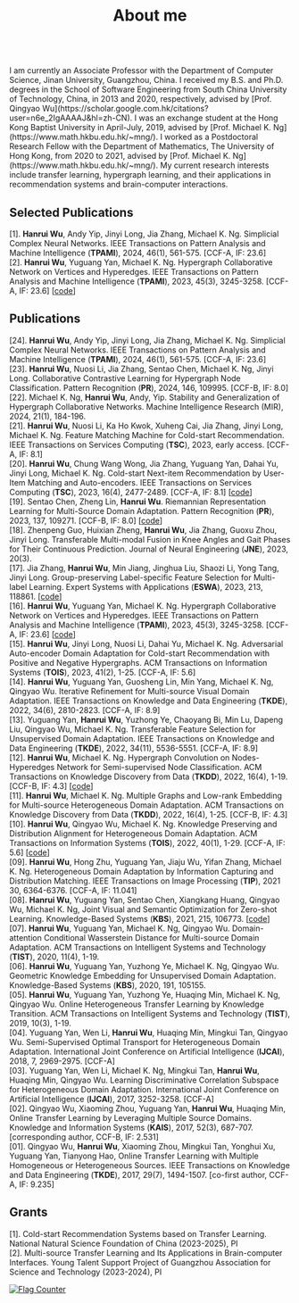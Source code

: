 ﻿---
permalink: /
title: "About me"
excerpt: "About me"
author_profile: true
redirect_from: 
  - /about/
  - /about.html
---

<br />
    I am currently an Associate Professor with the Department of Computer Science, Jinan University, Guangzhou, China. I received my B.S. and Ph.D. degrees in the School of Software Engineering from South China University of Technology, China, in 2013 and 2020, respectively, advised by [Prof. Qingyao Wu](https://scholar.google.com.hk/citations?user=n6e_2IgAAAAJ&hl=zh-CN). I was an exchange student at the Hong Kong Baptist University in April-July, 2019, advised by [Prof. Michael K. Ng](https://www.math.hkbu.edu.hk/~mng/). I worked as a Postdoctoral Research Fellow with the Department of Mathematics, The University of Hong Kong, from 2020 to 2021, advised by [Prof. Michael K. Ng](https://www.math.hkbu.edu.hk/~mng/).  
    My current research interests include transfer learning, hypergraph learning, and their applications in recommendation systems and brain-computer interactions.

Selected Publications
----------
\[1\]. **Hanrui Wu**, Andy Yip, Jinyi Long, Jia Zhang, Michael K. Ng. Simplicial Complex Neural Networks. IEEE Transactions on Pattern Analysis and Machine Intelligence (**TPAMI**), 2024, 46(1), 561-575. \[CCF-A, IF: 23.6\]  
\[2\]. **Hanrui Wu**, Yuguang Yan, Michael K. Ng. Hypergraph Collaborative Network on Vertices and Hyperedges. IEEE Transactions on Pattern Analysis and Machine Intelligence (**TPAMI**), 2023, 45(3), 3245-3258. \[CCF-A, IF: 23.6\] \[[code](https://github.com/wuhanrui/HCoN)\]

Publications
----------
\[24\]. **Hanrui Wu**, Andy Yip, Jinyi Long, Jia Zhang, Michael K. Ng. Simplicial Complex Neural Networks. IEEE Transactions on Pattern Analysis and Machine Intelligence (**TPAMI**), 2024, 46(1), 561-575. \[CCF-A, IF: 23.6\]  
\[23\]. **Hanrui Wu**, Nuosi Li, Jia Zhang, Sentao Chen, Michael K. Ng, Jinyi Long. Collaborative Contrastive Learning for Hypergraph Node Classification. Pattern Recognition (**PR**), 2024, 146, 109995. \[CCF-B, IF: 8.0\]  
\[22\]. Michael K. Ng, **Hanrui Wu**, Andy, Yip. Stability and Generalization of Hypergraph Collaborative Networks. Machine Intelligence Research (MIR), 2024, 21(1), 184-196.  
\[21\]. **Hanrui Wu**, Nuosi Li, Ka Ho Kwok, Xuheng Cai, Jia Zhang, Jinyi Long, Michael K. Ng. Feature Matching Machine for Cold-start Recommendation. IEEE Transactions on Services Computing (**TSC**), 2023, early access. \[CCF-A, IF: 8.1\]  
\[20\]. **Hanrui Wu**, Chung Wang Wong, Jia Zhang, Yuguang Yan, Dahai Yu, Jinyi Long, Michael K. Ng. Cold-start Next-item Recommendation by User-Item Matching and Auto-encoders. IEEE Transactions on Services Computing (**TSC**), 2023, 16(4), 2477-2489. \[CCF-A, IF: 8.1\] \[[code](https://github.com/wuhanrui/UIMA)\]  
\[19\]. Sentao Chen, Zheng Lin, **Hanrui Wu**. Riemannian Representation Learning for Multi-Source Domain Adaptation. Pattern Recognition (**PR**), 2023, 137, 109271. \[CCF-B, IF: 8.0\] \[[code](https://github.com/sentaochen/Riemannian-Representation-Learning)\]  
\[18\]. Zhenpeng Guo, Huixian Zheng, **Hanrui Wu**, Jia Zhang, Guoxu Zhou, Jinyi Long. Transferable Multi-modal Fusion in Knee Angles and Gait Phases for Their Continuous Prediction. Journal of Neural Engineering (**JNE**), 2023, 20(3).  
\[17\]. Jia Zhang, **Hanrui Wu**, Min Jiang, Jinghua Liu, Shaozi Li, Yong Tang, Jinyi Long. Group-preserving Label-specific Feature Selection for Multi-label Learning. Expert Systems with Applications (**ESWA**), 2023, 213, 118861. \[[code](https://codeocean.com/capsule/1281687/tree/v1)\]  
\[16\]. **Hanrui Wu**, Yuguang Yan, Michael K. Ng. Hypergraph Collaborative Network on Vertices and Hyperedges. IEEE Transactions on Pattern Analysis and Machine Intelligence (**TPAMI**), 2023, 45(3), 3245-3258. \[CCF-A, IF: 23.6\] \[[code](https://github.com/wuhanrui/HCoN)\]  
\[15\]. **Hanrui Wu**, Jinyi Long, Nuosi Li, Dahai Yu, Michael K. Ng. Adversarial Auto-encoder Domain Adaptation for Cold-start Recommendation with Positive and Negative Hypergraphs. ACM Transactions on Information Systems (**TOIS**), 2023, 41(2), 1-25. [CCF-A, IF: 5.6\]  
\[14\]. **Hanrui Wu**, Yuguang Yan, Guosheng Lin, Min Yang, Michael K. Ng, Qingyao Wu. Iterative Refinement for Multi-source Visual Domain Adaptation. IEEE Transactions on Knowledge and Data Engineering (**TKDE**), 2022, 34(6), 2810-2823. [CCF-A, IF: 8.9\]  
\[13\]. Yuguang Yan, **Hanrui Wu**, Yuzhong Ye, Chaoyang Bi, Min Lu, Dapeng Liu, Qingyao Wu, Michael K. Ng. Transferable Feature Selection for Unsupervised Domain Adaptation. IEEE Transactions on Knowledge and Data Engineering (**TKDE**), 2022, 34(11), 5536-5551. [CCF-A, IF: 8.9\]  
\[12\]. **Hanrui Wu**, Michael K. Ng. Hypergraph Convolution on Nodes-Hyperedges Network for Semi-supervised Node Classification. ACM Transactions on Knowledge Discovery from Data (**TKDD**), 2022, 16(4), 1-19. \[CCF-B, IF: 4.3\] \[[code](https://github.com/wuhanrui/HCNH)\]  
\[11\]. **Hanrui Wu**, Michael K. Ng. Multiple Graphs and Low-rank Embedding for Multi-source Heterogeneous Domain Adaptation. ACM Transactions on Knowledge Discovery from Data (**TKDD**), 2022, 16(4), 1-25. \[CCF-B, IF: 4.3\]  
\[10\]. **Hanrui Wu**, Qingyao Wu, Michael K. Ng. Knowledge Preserving and Distribution Alignment for Heterogeneous Domain Adaptation. ACM Transactions on Information Systems (**TOIS**), 2022, 40(1), 1-29. [CCF-A, IF: 5.6\] \[[code](https://github.com/wuhanrui/KPDA)\]  
\[09\]. **Hanrui Wu**, Hong Zhu, Yuguang Yan, Jiaju Wu, Yifan Zhang, Michael K. Ng. Heterogeneous Domain Adaptation by Information Capturing and Distribution Matching. IEEE Transactions on Image Processing (**TIP**), 2021 30, 6364-6376. \[CCF-A, IF: 11.041\]  
\[08\]. **Hanrui Wu**, Yuguang Yan, Sentao Chen, Xiangkang Huang, Qingyao Wu, Michael K. Ng, Joint Visual and Semantic Optimization for Zero-shot Learning. Knowledge-Based Systems (**KBS**), 2021, 215, 106773. \[[code](https://github.com/wuhanrui/VSOP)\]  
\[07\]. **Hanrui Wu**, Yuguang Yan, Michael K. Ng, Qingyao Wu. Domain-attention Conditional Wasserstein Distance for Multi-source Domain Adaptation. ACM Transactions on Intelligent Systems and Technology (**TIST**), 2020, 11(4), 1-19.  
\[06\]. **Hanrui Wu**, Yuguang Yan, Yuzhong Ye, Michael K. Ng, Qingyao Wu. Geometric Knowledge Embedding for Unsupervised Domain Adaptation. Knowledge-Based Systems (**KBS**), 2020, 191, 105155.  
\[05\]. **Hanrui Wu**, Yuguang Yan, Yuzhong Ye, Huaqing Min, Michael K. Ng, Qingyao Wu. Online Heterogeneous Transfer Learning by Knowledge Transition. ACM Transactions on Intelligent Systems and Technology (**TIST**), 2019, 10(3), 1-19.  
\[04\]. Yuguang Yan, Wen Li, **Hanrui Wu**, Huaqing Min, Mingkui Tan, Qingyao Wu. Semi-Supervised Optimal Transport for Heterogeneous Domain Adaptation. International Joint Conference on Artificial Intelligence (**IJCAI**), 2018, 7, 2969-2975. \[CCF-A\]  
\[03\]. Yuguang Yan, Wen Li, Michael K. Ng, Mingkui Tan, **Hanrui Wu**, Huaqing Min, Qingyao Wu. Learning Discriminative Correlation Subspace for Heterogeneous Domain Adaptation. International Joint Conference on Artificial Intelligence (**IJCAI**), 2017, 3252-3258. \[CCF-A\]  
\[02\]. Qingyao Wu, Xiaoming Zhou, Yuguang Yan, **Hanrui Wu**, Huaqing Min, Online Transfer Learning by Leveraging Multiple Source Domains. Knowledge and Information Systems (**KAIS**), 2017, 52(3), 687-707. \[corresponding author, CCF-B, IF: 2.531\]  
\[01\]. Qingyao Wu, **Hanrui Wu**, Xiaoming Zhou, Mingkui Tan, Yonghui Xu, Yuguang Yan, Tianyong Hao, Online Transfer Learning with Multiple Homogeneous or Heterogeneous Sources. IEEE Transactions on Knowledge and Data Engineering (**TKDE**), 2017, 29(7), 1494-1507. \[co-first author, CCF-A, IF: 9.235\]

Grants
----------
\[1\]. Cold-start Recommendation Systems based on Transfer Learning. National Natural Science Foundation of China (2023-2025), PI  
\[2\]. Multi-source Transfer Learning and Its Applications in Brain-computer Interfaces. Young Talent Support Project of Guangzhou Association for Science and Technology (2023-2024), PI

<a href="https://info.flagcounter.com/iPmy"><img src="https://s11.flagcounter.com/count2/iPmy/bg_FFFFFF/txt_000000/border_CCCCCC/columns_2/maxflags_10/viewers_0/labels_0/pageviews_0/flags_0/percent_0/" alt="Flag Counter" border="0"></a>
